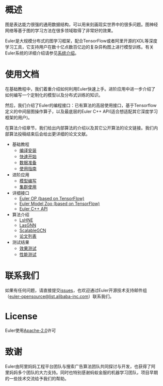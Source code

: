 # 概述
图是表达能力很强的通用数据结构，可以用来刻画现实世界中的很多问题。图神经网络等基于图的学习方法在很多领域取得了非常好的效果。

Euler是大规模分布式的图学习框架，配合TensorFlow或者阿里开源的XDL等深度学习工具，它支持用户在数十亿点数百亿边的复杂异构图上进行模型训练。有关Euler系统的详细介绍请参见[系统介绍](https://github.com/alibaba/euler/wiki/系统介绍)。

# 使用文档

在基础教程中，我们着重介绍如何利用Euler快速上手。进阶应用中进一步介绍了如何编写一个定制化的模型以及分布式训练的知识。

然后，我们介绍了Euler的编程接口：已有算法的高层使用接口，基于Tensorflow定义的中间层图操作算子，以及最底层的Euler C++ API(适合想适配其它深度学习框架的用户)。

在算法介绍章节，我们给出内部算法的介绍以及其它公开算法的论文链接。我们内部算法投稿结束后会给出更详细的论文文献。

- 基础教程
  - [编译安装](https://github.com/alibaba/euler/wiki/编译安装)
  - [快速开始](https://github.com/alibaba/euler/wiki/快速开始)
  - [数据准备](https://github.com/alibaba/euler/wiki/数据准备)
  - [使用指南](https://github.com/alibaba/euler/wiki/使用指南)
- 进阶应用
  - [模型编写](https://github.com/alibaba/euler/wiki/模型编写)
  - [集群使用](https://github.com/alibaba/euler/wiki/集群使用)
- 详细接口
  - [Euler OP (based on TensorFlow)](https://github.com/alibaba/euler/wiki/Euler-OP)
  - [Euler Model Zoo (based on TensorFlow)](https://github.com/alibaba/euler/wiki/Euler-Model)
  - [Euler C++ API](https://github.com/alibaba/euler/wiki/CPP接口)
- 算法介绍  
  - [LsHNE](https://github.com/alibaba/euler/wiki/LsHNE)
  - [LasGNN](https://github.com/alibaba/euler/wiki/LasGNN)
  - [ScalableGCN](https://github.com/alibaba/euler/wiki/ScalableGCN)
  - [论文列表](https://github.com/alibaba/euler/wiki/论文列表)
- 测试结果 
  - [效果测试](https://github.com/alibaba/euler/wiki/效果测试)
  - [性能测试](https://github.com/alibaba/euler/wiki/性能测试)

# 联系我们
如果有任何问题，请直接提交[issues](https://github.com/alibaba/euler/issues)，也欢迎通过Euler开源技术支持邮件组（[euler-opensource@list.alibaba-inc.com](mailto:euler-opensource@list.alibaba-inc.com)）联系我们。

# License

Euler使用[Apache-2.0](https://github.com/alibaba/euler/blob/master/LICENSE)许可

# 致谢

Euler由阿里妈妈工程平台团队与搜索广告算法团队共同探讨与开发，也获得了阿里妈妈多个团队的大力支持。同时也特别感谢蚂蚁金服的机器学习团队，项目早期的一些技术交流给予我们的帮助。

